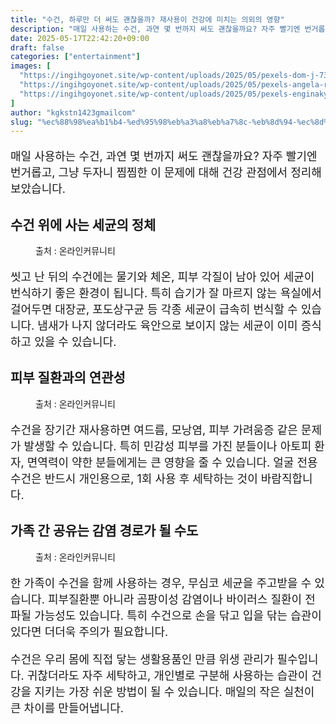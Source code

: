 ```yaml
---
title: "수건, 하루만 더 써도 괜찮을까? 재사용이 건강에 미치는 의외의 영향"
description: "매일 사용하는 수건, 과연 몇 번까지 써도 괜찮을까요? 자주 빨기엔 번거롭고, 그냥 두자니 찜찜한 이 문제에 대해 건강 관점에서 정리해보았습니다."
date: 2025-05-17T22:42:20+09:00
draft: false
categories: ["entertainment"]
images: [
  "https://ingihgoyonet.site/wp-content/uploads/2025/05/pexels-dom-j-7304-45980-1024x682.jpg"
  "https://ingihgoyonet.site/wp-content/uploads/2025/05/pexels-angela-roma-7479560-683x1024.jpg"
  "https://ingihgoyonet.site/wp-content/uploads/2025/05/pexels-enginakyurt-2672634-1024x683.jpg"
]
author: "kgkstn1423gmailcom"
slug: "%ec%88%98%ea%b1%b4-%ed%95%98%eb%a3%a8%eb%a7%8c-%eb%8d%94-%ec%8d%a8%eb%8f%84-%ea%b4%9c%ec%b0%ae%ec%9d%84%ea%b9%8c-%ec%9e%ac%ec%82%ac%ec%9a%a9%ec%9d%b4-%ea%b1%b4%ea%b0%95%ec%97%90-%eb%af%b8%ec%b9%98"
---
```


<p style="font-size:18px">매일 사용하는 수건, 과연 몇 번까지 써도 괜찮을까요? 자주 빨기엔 번거롭고, 그냥 두자니 찜찜한 이 문제에 대해 건강 관점에서 정리해보았습니다.</p> <h2 >수건 위에 사는 세균의 정체</h2> <figure ><img src="https://ingihgoyonet.site/wp-content/uploads/2025/05/pexels-dom-j-7304-45980-1024x682.jpg" alt="" style="aspect-ratio:16/9;object-fit:cover"/><figcaption >출처 : 온라인커뮤니티</figcaption></figure> <p style="font-size:18px">씻고 난 뒤의 수건에는 물기와 체온, 피부 각질이 남아 있어 세균이 번식하기 좋은 환경이 됩니다. 특히 습기가 잘 마르지 않는 욕실에서 걸어두면 대장균, 포도상구균 등 각종 세균이 급속히 번식할 수 있습니다. 냄새가 나지 않더라도 육안으로 보이지 않는 세균이 이미 증식하고 있을 수 있습니다.</p> <h2 >피부 질환과의 연관성</h2> <figure ><img src="https://ingihgoyonet.site/wp-content/uploads/2025/05/pexels-angela-roma-7479560-683x1024.jpg" alt="" style="aspect-ratio:16/9;object-fit:cover"/><figcaption >출처 : 온라인커뮤니티</figcaption></figure> <p style="font-size:18px">수건을 장기간 재사용하면 여드름, 모낭염, 피부 가려움증 같은 문제가 발생할 수 있습니다. 특히 민감성 피부를 가진 분들이나 아토피 환자, 면역력이 약한 분들에게는 큰 영향을 줄 수 있습니다. 얼굴 전용 수건은 반드시 개인용으로, 1회 사용 후 세탁하는 것이 바람직합니다.</p> <h2 >가족 간 공유는 감염 경로가 될 수도</h2> <figure ><img src="https://ingihgoyonet.site/wp-content/uploads/2025/05/pexels-enginakyurt-2672634-1024x683.jpg" alt="" style="aspect-ratio:16/9;object-fit:cover"/><figcaption >출처 : 온라인커뮤니티</figcaption></figure> <p style="font-size:18px">한 가족이 수건을 함께 사용하는 경우, 무심코 세균을 주고받을 수 있습니다. 피부질환뿐 아니라 곰팡이성 감염이나 바이러스 질환이 전파될 가능성도 있습니다. 특히 수건으로 손을 닦고 입을 닦는 습관이 있다면 더더욱 주의가 필요합니다.</p> <p style="font-size:18px">수건은 우리 몸에 직접 닿는 생활용품인 만큼 위생 관리가 필수입니다. 귀찮더라도 자주 세탁하고, 개인별로 구분해 사용하는 습관이 건강을 지키는 가장 쉬운 방법이 될 수 있습니다. 매일의 작은 실천이 큰 차이를 만들어냅니다.</p>